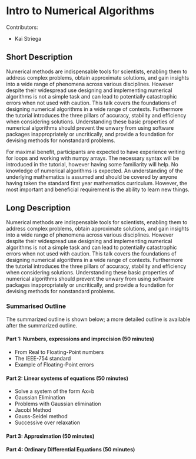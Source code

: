 # Intro to Numerical Algorithms

Contributors:

* Kai Striega

## Short Description

Numerical methods are indispensable tools for scientists, enabling them to address complex problems, obtain approximate solutions, and gain insights into a wide range of phenomena across various disciplines. However despite their widespread use designing and implementing numerical algorithms is not a simple task and can lead to potentially catastrophic errors when not used with caution. This talk covers the foundations of designing numerical algorithms in a wide range of contexts. Furthermore the tutorial introduces the three pillars of accuracy, stability and efficiency when considering solutions. Understanding these basic properties of numerical algorithms should prevent the unwary from using software packages inappropriately or uncritically, and provide a foundation for devising methods for nonstandard problems. 

For maximal benefit, participants are expected to have experience writing for loops and working with numpy arrays. The necessary syntax will be introduced in the tutorial, however having some familiarity will help. No knowledge of numerical algorithms is expected. An understanding of the underlying mathematics is assumed and should be covered by anyone having taken the standard first year mathematics curriculum. However, the most important and beneficial requirement is the ability to learn new things.

## Long Description

Numerical methods are indispensable tools for scientists, enabling them to address complex problems, obtain approximate solutions, and gain insights into a wide range of phenomena across various disciplines. However despite their widespread use designing and implementing numerical algorithms is not a simple task and can lead to potentially catastrophic errors when not used with caution. This talk covers the foundations of designing numerical algorithms in a wide range of contexts. Furthermore the tutorial introduces the three pillars of accuracy, stability and efficiency when considering solutions. Understanding these basic properties of numerical algorithms should prevent the unwary from using software packages inappropriately or uncritically, and provide a foundation for devising methods for nonstandard problems. 

### Summarised Outline

The summarized outline is shown below; a more detailed outline is available after the summarized outline.

#### Part 1: Numbers, expressions and imprecision (50 minutes)

* From Real to Floating-Point numbers
* The IEEE-754 standard
* Example of Floating-Point errors

#### Part 2: Linear systems of equations (50 minutes)
 
* Solve a system of the form Ax=b
* Gaussian Elimination
* Problems with Gaussian elimination
* Jacobi Method
* Gauss-Seidel method
* Successive over relaxation

#### Part 3: Approximation (50 minutes)


#### Part 4: Ordinary Differential Equations (50 minutes)

